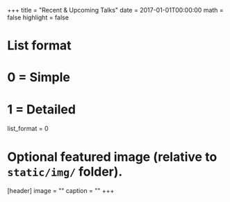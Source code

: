 +++
title = "Recent & Upcoming Talks"
date = 2017-01-01T00:00:00
math = false
highlight = false

# List format
#   0 = Simple
#   1 = Detailed
list_format = 0

# Optional featured image (relative to `static/img/` folder).
[header]
image = ""
caption = ""
+++
